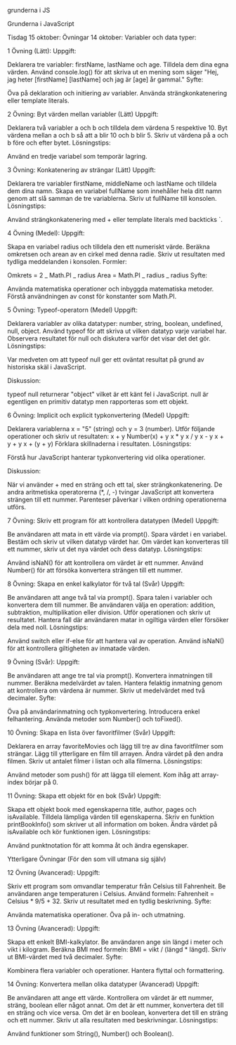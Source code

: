 grunderna i JS

Grunderna i JavaScript

Tisdag 15 oktober: Övningar 14 oktober: Variabler och data typer:

1 Övning (Lätt): Uppgift:

Deklarera tre variabler: firstName, lastName och age. Tilldela dem dina egna värden. Använd console.log() för att skriva ut en mening som säger "Hej, jag heter [firstName] [lastName] och jag är [age] år gammal." Syfte:

Öva på deklaration och initiering av variabler. Använda strängkonkatenering eller template literals.

2 Övning: Byt värden mellan variabler (Lätt) Uppgift:

Deklarera två variabler a och b och tilldela dem värdena 5 respektive 10. Byt värdena mellan a och b så att a blir 10 och b blir 5. Skriv ut värdena på a och b före och efter bytet. Lösningstips:

Använd en tredje variabel som temporär lagring.

3 Övning: Konkatenering av strängar (Lätt) Uppgift:

Deklarera tre variabler firstName, middleName och lastName och tilldela dem dina namn. Skapa en variabel fullName som innehåller hela ditt namn genom att slå samman de tre variablerna. Skriv ut fullName till konsolen. Lösningstips:

Använd strängkonkatenering med + eller template literals med backticks `.

4 Övning (Medel): Uppgift:

Skapa en variabel radius och tilldela den ett numeriskt värde. Beräkna omkretsen och arean av en cirkel med denna radie. Skriv ut resultaten med tydliga meddelanden i konsolen. Formler:

Omkrets = 2 _ Math.PI _ radius Area = Math.PI _ radius _ radius Syfte:

Använda matematiska operationer och inbyggda matematiska metoder. Förstå användningen av const för konstanter som Math.PI.

5 Övning: Typeof-operatorn (Medel) Uppgift:

Deklarera variabler av olika datatyper: number, string, boolean, undefined, null, object. Använd typeof för att skriva ut vilken datatyp varje variabel har. Observera resultatet för null och diskutera varför det visar det det gör. Lösningstips:

Var medveten om att typeof null ger ett oväntat resultat på grund av historiska skäl i JavaScript.

Diskussion:

typeof null returnerar "object" vilket är ett känt fel i JavaScript. null är egentligen en primitiv datatyp men rapporteras som ett objekt.

6 Övning: Implicit och explicit typkonvertering (Medel) Uppgift:

Deklarera variablerna x = "5" (string) och y = 3 (number). Utför följande operationer och skriv ut resultaten: x + y Number(x) + y x * y x / y x - y x + y + y x + (y + y) Förklara skillnaderna i resultaten. Lösningstips:

Förstå hur JavaScript hanterar typkonvertering vid olika operationer.

Diskussion:

När vi använder + med en sträng och ett tal, sker strängkonkatenering. De andra aritmetiska operatorerna (*, /, -) tvingar JavaScript att konvertera strängen till ett nummer. Parenteser påverkar i vilken ordning operationerna utförs.

7 Övning: Skriv ett program för att kontrollera datatypen (Medel) Uppgift:

Be användaren att mata in ett värde via prompt(). Spara värdet i en variabel. Bestäm och skriv ut vilken datatyp värdet har. Om värdet kan konverteras till ett nummer, skriv ut det nya värdet och dess datatyp. Lösningstips:

Använd isNaN() för att kontrollera om värdet är ett nummer. Använd Number() för att försöka konvertera strängen till ett nummer.

8 Övning: Skapa en enkel kalkylator för två tal (Svår) Uppgift:

Be användaren att ange två tal via prompt(). Spara talen i variabler och konvertera dem till nummer. Be användaren välja en operation: addition, subtraktion, multiplikation eller division. Utför operationen och skriv ut resultatet. Hantera fall där användaren matar in ogiltiga värden eller försöker dela med noll. Lösningstips:

Använd switch eller if-else för att hantera val av operation. Använd isNaN() för att kontrollera giltigheten av inmatade värden.

9 Övning (Svår): Uppgift:

Be användaren att ange tre tal via prompt(). Konvertera inmatningen till nummer. Beräkna medelvärdet av talen. Hantera felaktig inmatning genom att kontrollera om värdena är nummer. Skriv ut medelvärdet med två decimaler. Syfte:

Öva på användarinmatning och typkonvertering. Introducera enkel felhantering. Använda metoder som Number() och toFixed().

10 Övning: Skapa en lista över favoritfilmer (Svår) Uppgift:

Deklarera en array favoriteMovies och lägg till tre av dina favoritfilmer som strängar. Lägg till ytterligare en film till arrayen. Ändra värdet på den andra filmen. Skriv ut antalet filmer i listan och alla filmerna. Lösningstips:

Använd metoder som push() för att lägga till element. Kom ihåg att array-index börjar på 0.

11 Övning: Skapa ett objekt för en bok (Svår) Uppgift:

Skapa ett objekt book med egenskaperna title, author, pages och isAvailable. Tilldela lämpliga värden till egenskaperna. Skriv en funktion printBookInfo() som skriver ut all information om boken. Ändra värdet på isAvailable och kör funktionen igen. Lösningstips:

Använd punktnotation för att komma åt och ändra egenskaper.

Ytterligare Övningar (För den som vill utmana sig själv)

12 Övning (Avancerad): Uppgift:

Skriv ett program som omvandlar temperatur från Celsius till Fahrenheit. Be användaren ange temperaturen i Celsius. Använd formeln: Fahrenheit = Celsius * 9/5 + 32. Skriv ut resultatet med en tydlig beskrivning. Syfte:

Använda matematiska operationer. Öva på in- och utmatning.

13 Övning (Avancerad): Uppgift:

Skapa ett enkelt BMI-kalkylator. Be användaren ange sin längd i meter och vikt i kilogram. Beräkna BMI med formeln: BMI = vikt / (längd * längd). Skriv ut BMI-värdet med två decimaler. Syfte:

Kombinera flera variabler och operationer. Hantera flyttal och formattering.

14 Övning: Konvertera mellan olika datatyper (Avancerad) Uppgift:

Be användaren att ange ett värde. Kontrollera om värdet är ett nummer, sträng, boolean eller något annat. Om det är ett nummer, konvertera det till en sträng och vice versa. Om det är en boolean, konvertera det till en sträng och ett nummer. Skriv ut alla resultaten med beskrivningar. Lösningstips:

Använd funktioner som String(), Number() och Boolean().